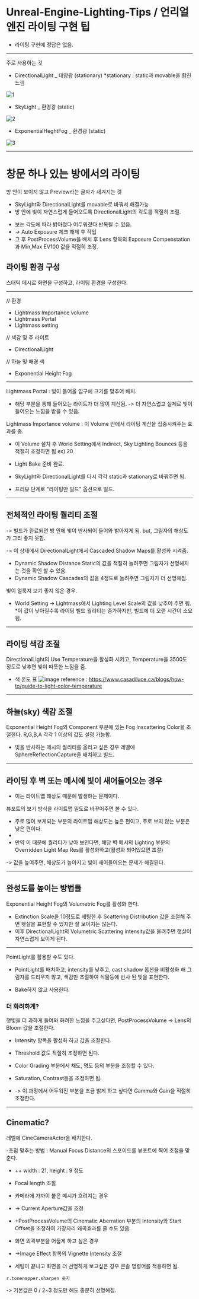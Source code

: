 # Unreal-Engine-Lighting-Tips / 언리얼엔진 라이팅 구현 팁

* 라이팅 구현에 정답은 없음. 
---
주로 사용하는 것
- DirectionalLight _ 태양광 (stationary) *stationary : static과 movable을 합친 느낌

![1](https://github.com/kcasl/Unreal-Engine-Lighting-Tips/assets/93076513/f4eb962e-32ae-4889-b418-fb9c0eb0dc06)


- SkyLight _ 환경광 (static)
  
![2](https://github.com/kcasl/Unreal-Engine-Lighting-Tips/assets/93076513/1e0ed6d6-4fdb-4fa0-af49-a58846b8c3cf)

- ExponentialHeghtFog _ 환경광 (static)
  
![3](https://github.com/kcasl/Unreal-Engine-Lighting-Tips/assets/93076513/f5b59c84-712e-49b9-b122-0826faae59cb)

---
<h1>창문 하나 있는 방에서의 라이팅</h1>

방 안이 보이지 않고 Preview라는 글자가 새겨지는 것
+ SkyLight와 DirectionalLight를 movable로 바꿔서 해결가능
+  방 안에 빛이 자연스럽게 들어오도록 DirectionalLight의 각도를 적절히 조절.

* 보는 각도에 따라 밝아졌다 어두워졌다 반복될 수 있음.
* -> Auto Exposure 체크 해제 후 작업
* 그 후 PostProcessVolume을 배치 후 Lens 항목의 Exposure Compenstation과 Min,Max EV100 값을 적절히 조정.

<h2>라이팅 환경 구성</h2>

스태틱 메시로 화면을 구성하고, 라이팅 환경을 구성한다.

---
// 환경
- Lightmass Importance volume
- Lightmass Portal
- Lightmass setting

// 색감 및 주 라이트
- DirectionalLight

// 하늘 및 배경 색
- Exponential Height Fog
---

Lightmass Portal : 빛이 들어올 입구에 크기를 맞추어 배치.
- 해당 부분을 통해 들어오는 라이트가 더 많이 계산됨. -> 더 자연스럽고 실제로 빛이 들어오는 느낌을 받을 수 있음.

Lightmass Importance volume : 이 Volume 안에서 라이팅 계산을 집중시켜주는 효과를 줌.
- 이 Volume 설치 후 World Setting에서 Indirect, Sky Lighting Bounces 등을 적절히 조정하면 됨 ex) 20

- Light Bake 준비 완료.
- SkyLight와 DirectionalLight를 다시 각각 static과 stationary로 바꿔주면 됨.
- 프리뷰 단계로 "라이팅만 빌드" 옵션으로 빌드.

---
<h2>전체적인 라이팅 퀄리티 조절</h2>
-> 빌드가 완료되면 방 안에 빛이 반사되어 들어와 밝아지게 됨.
but, 그림자의 해상도가 그리 좋지 못함.

-> 이 상태에서 DirectionalLight에서 Cascaded Shadow Maps를 활성화 시켜줌.
- Dynamic Shadow Distance Static의 값을 적절히 늘려주면 그림자가 선명해지는 것을 확인 할 수 있음.
- Dynamic Shadow Cascades의 값을 4정도로 늘려주면 그림자가 더 선명해짐.

빛이 얼룩져 보기 좋지 않은 경우. 
- World Setting -> Lightmass에서 Lighting Level Scale의 값을 낮추어 주면 됨.
*이 값이 낮아질수록 라이팅 빌드 퀄리티는 증가하지만, 빌드에 더 오랜 시간이 소요됨.

---
<h2>라이팅 색감 조절</h2>

DirectionalLight의 Use Temperature을 활성화 시키고, Temperature을 3500도 정도로 낮추면 빛이 따뜻한 느낌을 줌.

- 색 온도 표
![image](https://github.com/kcasl/Unreal-Engine-Lighting-Tips/assets/93076513/ac0a84b3-811a-498f-a6c5-a8b47c46a311)
reference : https://www.casadiluce.ca/blogs/how-to/guide-to-light-color-temperature

---
<h2>하늘(sky) 색감 조절</h2>

Exponential Height Fog의 Component 부분에 있는 Fog Inscattering Color을 조절한다.
R,G,B,A 각각 1 이상의 값도 설정 가능함.

- 빛을 반사하는 메시의 퀄리티를 올리고 싶은 경우
레벨에 SphereReflectionCapture을 배치하고 빌드.

---
<h2>라이팅 후 벽 또는 메시에 빛이 새어들어오는 경우</h2>

- 이는 라이트맵 해상도 때문에 발생하는 문제이다.

뷰포트의 보기 방식을 라이트맵 밀도로 바꾸어주면 볼 수 있다.

- 주로 많이 보게되는 부분의 라이트맵 해상도는 높은 편이고, 주로 보지 않는 부분은 낮은 편이다.
- 
- 만약 이 때문에 퀄리티가 낮아 보인다면, 해당 벽 메시의 Lighting 부분의 Overridden Light Map Res를 활성화하고(활성화 되어있으면 조절)

-> 값을 높여주면, 해상도가 높아지고 빛이 새어들어오는 문제가 해결된다.

---
<h2>완성도를 높이는 방법들</h2>

Exponential Height Fog의 Volumetric Fog를 활성화 한다. 

- Extinction Scale을 10정도로 세팅한 후 Scattering Distribution 값을 조절해 주면 햇살을 표현할 수 있지만 잘 보이지는 않는다.
- 이후 DirectionalLight의 Volumetric Scattering intensity값을 올려주면 햇살이 자연스럽게 보이게 된다.

---

PointLight를 활용할 수도 있다. 

- PointLight를 배치하고, intensity를 낮추고, cast shadow 옵션을 비활성화 해 그림자를 드리우지 않고, 색감만 조절하여 식물등에 반사 된 빛을 표현한다.

- Bake하지 않고 사용한다.

### 더 화려하게?

햇빛을 더 과하게 들여와 화려한 느낌을 주고싶다면, PostProcessVolume -> Lens의 Bloom 값을 조절한다.

- Intensity 항목을 활성화 하고 값을 조절한다.
- Threshold 값도 적절히 조정하면 된다. 


- Color Grading 부분에서 채도, 명도 등의 부분을 조정할 수 있다.
- Saturation, Contrast등을 조정하면 됨.

- -> 이 과정에서 어두워진 부분을 조금 밝게 하고 싶다면 Gamma와 Gain을 적절히 조정한다.

---
<h2>Cinematic?</h2>

레벨에 CineCameraActor을 배치한다.


-초점 맞추는 방법 : Manual Focus Distance의 스포이드를 뷰포트에 찍어 초점을 맞춘다.


- ++ width : 21, height : 9 정도
- Focal length 조절


- 카메라에 가까이 붙은 메시가 흐려지는 경우
- -> Current Aperture값을 조정


- +PostProcessVolume의 Cinematic Aberration 부분의 Intensity와 Start Offset을 조정하여 가장자리 왜곡효과를 줄 수도 있음.

  
- 화면 외곽부분을 어둡게 하고 싶은 경우
- ->Image Effect 항목의 Vignette Intensity 조절


- 세팅이 끝나고 화면을 더 선명하게 보고싶은 경우 콘솔 명령어를 적용하면 됨.
 <pre><code>r.tonenapper.sharpen 숫자</code></pre>
 
-> 기본값은 0 / 2~3 정도만 해도 충분히 선명해짐.

